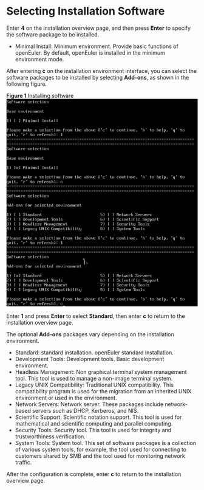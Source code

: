 # Selecting Installation Software<a name="EN-US_TOPIC_0214071142"></a>

Enter  **4**  on the installation overview page, and then press  **Enter**  to specify the software package to be installed.

-   Minimal Install: Minimum environment. Provide basic functions of openEuler. By default, openEuler is installed in the minimum environment mode.

After entering  **c**  on the installation environment interface, you can select the software packages to be installed by selecting  **Add-ons**, as shown in the following figure.

**Figure  1**  Installing software<a name="fig159711956247"></a>  
![](./figures/installing-software.png "installing-software")

Enter **1** and press **Enter** to select **Standard**, then enter **c** to return to the installation overview page.

The optional  **Add-ons**  packages vary depending on the installation environment.

-   Standard: standard installation. openEuler standard installation.
-   Development Tools: Development tools. Basic development environment.
-   Headless Management: Non graphical terminal system management tool. This tool is used to manage a non-image terminal system.
-   Legacy UNIX Compatibility: Traditional UNIX compatibility. This compatibility program is used for the migration from an inherited UNIX environment or used in the environment.
-   Network Servers: Network server. These packages include network-based servers such as DHCP, Kerberos, and NIS.
-   Scientific Support: Scientific notation support. This tool is used for mathematical and scientific computing and parallel computing.
-   Security Tools: Security tool. This tool is used for integrity and trustworthiness verification.
-   System Tools: System tool. This set of software packages is a collection of various system tools, for example, the tool used for connecting to customers shared by SMB and the tool used for monitoring network traffic.

After the configuration is complete, enter  **c**  to return to the installation overview page.

